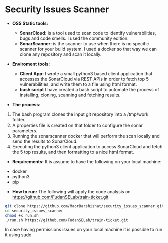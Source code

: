 # Security Issues Scanner

* **OSS Static tools:**
  - **SonarCloud:** is a tool used to scan code to identify vulnerabilities, bugs and code smells. I used the community edition.
  - **SonarScanner:** is the scanner to use when there is no specific scanner for your build system. I used a docker so that way we can clone any repository and scan it locally.

* **Enviroment tools:**
  - **Client App:** I wrote a small python3 based client application that accesses the SonarCloud via REST APIs in order to fetch top 5 vulnerabilities, and write them to a file using html format.
  - **bash script** I have created a bash script to automate the process of installing, cloning, scanning and fetching results.

* **The process**:
1. The bash program clones the input git repository into a /tmp/work folder.
2. A properties file is created on that folder to configure the sonar parameters.
3. Running the sonarscanner docker that will perform the scan locally and send the results to SonarCloud.
4. Executing the python3 client application to access SonarCloud and fetch the 5 top results, and then formatting to a nice html format.

* **Requirements:**
It is assume to have the following on your local machine:
- docker
- python3
- pip

* **How to run:**
The following will apply the code analysis on https://github.com/FudanSELab/train-ticket.git
```bash
git clone https://github.com/MaorBarshishat/security_issues_scanner.git
cd security_issues_scanner
chmod +x run.sh
./run.sh https://github.com/FudanSELab/train-ticket.git
```
In case having permissions issues on your local machine it is possible to run it using sudo
